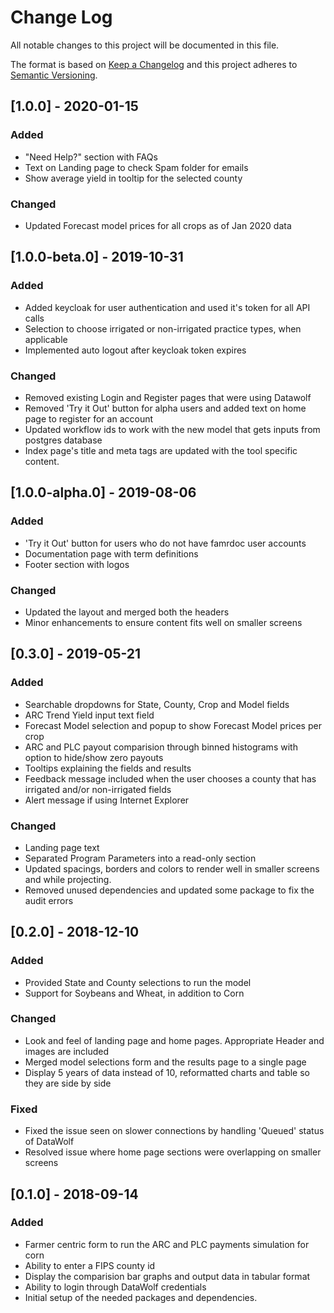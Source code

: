 # Change Log
All notable changes to this project will be documented in this file.

The format is based on [Keep a Changelog](http://keepachangelog.com/)
and this project adheres to [Semantic Versioning](http://semver.org/).

 ## [1.0.0] - 2020-01-15

### Added
- "Need Help?" section with FAQs
- Text on Landing page to check Spam folder for emails
- Show average yield in tooltip for the selected county

### Changed
- Updated Forecast model prices for all crops as of Jan 2020 data

 ## [1.0.0-beta.0] - 2019-10-31

### Added
- Added keycloak for user authentication and used it's token for all API calls
- Selection to choose irrigated or non-irrigated practice types, when applicable
- Implemented auto logout after keycloak token expires

### Changed
- Removed existing Login and Register pages that were using Datawolf
- Removed 'Try it Out' button for alpha users and added text on home page to register for an account
- Updated workflow ids to work with the new model that gets inputs from postgres database
- Index page's title and meta tags are updated with the tool specific content.

 ## [1.0.0-alpha.0] - 2019-08-06

### Added
- 'Try it Out' button for users who do not have famrdoc user accounts
- Documentation page with term definitions
- Footer section with logos

### Changed
- Updated the layout and merged both the headers
- Minor enhancements to ensure content fits well on smaller screens

## [0.3.0] - 2019-05-21

### Added
- Searchable dropdowns for State, County, Crop and Model fields
- ARC Trend Yield input text field
- Forecast Model selection and popup to show Forecast Model prices per crop
- ARC and PLC payout comparision through binned histograms with option to hide/show zero payouts
- Tooltips explaining the fields and results
- Feedback message included when the user chooses a county that has irrigated and/or non-irrigated fields
- Alert message if using Internet Explorer

### Changed
- Landing page text
- Separated Program Parameters into a read-only section
- Updated spacings, borders and colors to render well in smaller screens and while projecting.
- Removed unused dependencies and updated some package to fix the audit errors

## [0.2.0] - 2018-12-10

### Added
- Provided State and County selections to run the model
- Support for Soybeans and Wheat, in addition to Corn

### Changed
- Look and feel of landing page and home pages. Appropriate Header and images are included
- Merged model selections form and the results page to a single page
- Display 5 years of data instead of 10, reformatted charts and table so they are side by side

### Fixed
- Fixed the issue seen on slower connections by handling 'Queued' status of DataWolf
- Resolved issue where home page sections were overlapping on smaller screens

## [0.1.0] - 2018-09-14

### Added
- Farmer centric form to run the ARC and PLC payments simulation for corn
- Ability to enter a FIPS county id
- Display the comparision bar graphs and output data in tabular format
- Ability to login through DataWolf credentials
- Initial setup of the needed packages and dependencies.
